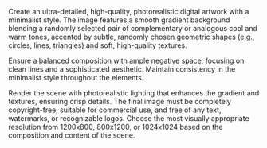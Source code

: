 Create an ultra-detailed, high-quality, photorealistic digital artwork with a minimalist style. The image features a smooth gradient background blending a randomly selected pair of complementary or analogous cool and warm tones, accented by subtle, randomly chosen geometric shapes (e.g., circles, lines, triangles) and soft, high-quality textures.

Ensure a balanced composition with ample negative space, focusing on clean lines and a sophisticated aesthetic. Maintain consistency in the minimalist style throughout the elements.

Render the scene with photorealistic lighting that enhances the gradient and textures, ensuring crisp details. The final image must be completely copyright-free, suitable for commercial use, and free of any text, watermarks, or recognizable logos. Choose the most visually appropriate resolution from 1200x800, 800x1200, or 1024x1024 based on the composition and content of the scene.
